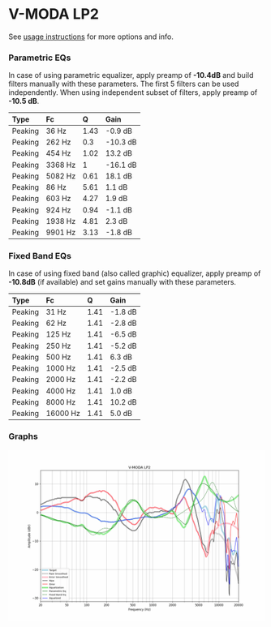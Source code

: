 # V-MODA LP2
See [usage instructions](https://github.com/jaakkopasanen/AutoEq#usage) for more options and info.

### Parametric EQs
In case of using parametric equalizer, apply preamp of **-10.4dB** and build filters manually
with these parameters. The first 5 filters can be used independently.
When using independent subset of filters, apply preamp of **-10.5 dB**.

| Type    | Fc      |    Q | Gain     |
|:--------|:--------|:-----|:---------|
| Peaking | 36 Hz   | 1.43 | -0.9 dB  |
| Peaking | 262 Hz  | 0.3  | -10.3 dB |
| Peaking | 454 Hz  | 1.02 | 13.2 dB  |
| Peaking | 3368 Hz | 1    | -16.1 dB |
| Peaking | 5082 Hz | 0.61 | 18.1 dB  |
| Peaking | 86 Hz   | 5.61 | 1.1 dB   |
| Peaking | 603 Hz  | 4.27 | 1.9 dB   |
| Peaking | 924 Hz  | 0.94 | -1.1 dB  |
| Peaking | 1938 Hz | 4.81 | 2.3 dB   |
| Peaking | 9901 Hz | 3.13 | -1.8 dB  |

### Fixed Band EQs
In case of using fixed band (also called graphic) equalizer, apply preamp of **-10.8dB**
(if available) and set gains manually with these parameters.

| Type    | Fc       |    Q | Gain    |
|:--------|:---------|:-----|:--------|
| Peaking | 31 Hz    | 1.41 | -1.8 dB |
| Peaking | 62 Hz    | 1.41 | -2.8 dB |
| Peaking | 125 Hz   | 1.41 | -6.5 dB |
| Peaking | 250 Hz   | 1.41 | -5.2 dB |
| Peaking | 500 Hz   | 1.41 | 6.3 dB  |
| Peaking | 1000 Hz  | 1.41 | -2.5 dB |
| Peaking | 2000 Hz  | 1.41 | -2.2 dB |
| Peaking | 4000 Hz  | 1.41 | 1.0 dB  |
| Peaking | 8000 Hz  | 1.41 | 10.2 dB |
| Peaking | 16000 Hz | 1.41 | 5.0 dB  |

### Graphs
![](./V-MODA%20LP2.png)